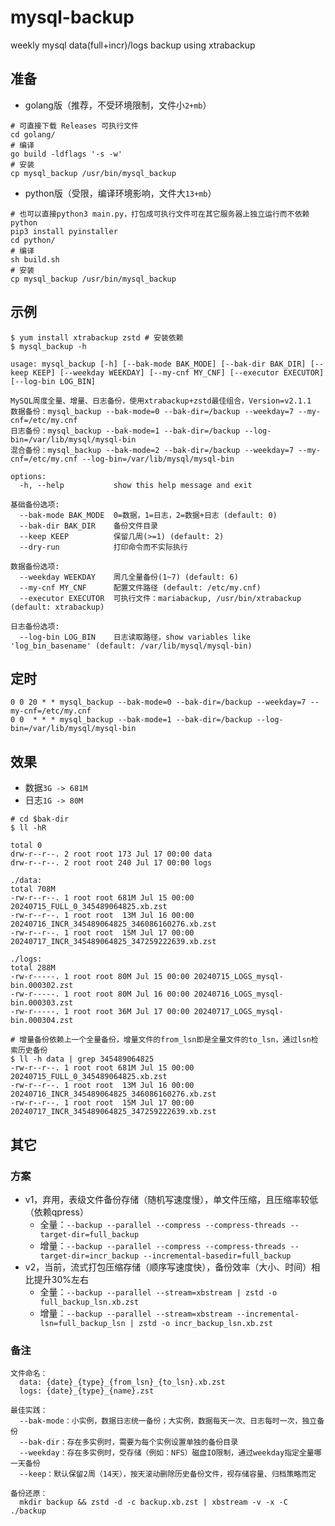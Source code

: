 # mysql-backup

weekly mysql data(full+incr)/logs backup using xtrabackup

## 准备

- golang版（推荐，不受环境限制，文件小`2+mb`）
```shell
# 可直接下载 Releases 可执行文件
cd golang/
# 编译
go build -ldflags '-s -w'
# 安装
cp mysql_backup /usr/bin/mysql_backup
```
- python版（受限，编译环境影响，文件大`13+mb`）
```shell
# 也可以直接python3 main.py，打包成可执行文件可在其它服务器上独立运行而不依赖python
pip3 install pyinstaller
cd python/
# 编译
sh build.sh
# 安装
cp mysql_backup /usr/bin/mysql_backup
```

## 示例

```shell
$ yum install xtrabackup zstd # 安装依赖
$ mysql_backup -h

usage: mysql_backup [-h] [--bak-mode BAK_MODE] [--bak-dir BAK_DIR] [--keep KEEP] [--weekday WEEKDAY] [--my-cnf MY_CNF] [--executor EXECUTOR] [--log-bin LOG_BIN]

MySQL周度全量、增量、日志备份，使用xtrabackup+zstd最佳组合，Version=v2.1.1
数据备份：mysql_backup --bak-mode=0 --bak-dir=/backup --weekday=7 --my-cnf=/etc/my.cnf
日志备份：mysql_backup --bak-mode=1 --bak-dir=/backup --log-bin=/var/lib/mysql/mysql-bin
混合备份：mysql_backup --bak-mode=2 --bak-dir=/backup --weekday=7 --my-cnf=/etc/my.cnf --log-bin=/var/lib/mysql/mysql-bin

options:
  -h, --help           show this help message and exit

基础备份选项:
  --bak-mode BAK_MODE  0=数据，1=日志，2=数据+日志 (default: 0)
  --bak-dir BAK_DIR    备份文件目录
  --keep KEEP          保留几周(>=1) (default: 2)
  --dry-run            打印命令而不实际执行  

数据备份选项:
  --weekday WEEKDAY    周几全量备份(1~7) (default: 6)
  --my-cnf MY_CNF      配置文件路径 (default: /etc/my.cnf)
  --executor EXECUTOR  可执行文件：mariabackup, /usr/bin/xtrabackup (default: xtrabackup)

日志备份选项:
  --log-bin LOG_BIN    日志读取路径，show variables like 'log_bin_basename' (default: /var/lib/mysql/mysql-bin)
```

## 定时

```crontab
0 0 20 * * mysql_backup --bak-mode=0 --bak-dir=/backup --weekday=7 --my-cnf=/etc/my.cnf
0 0  * * * mysql_backup --bak-mode=1 --bak-dir=/backup --log-bin=/var/lib/mysql/mysql-bin
```

## 效果

- 数据`3G -> 681M`
- 日志`1G -> 80M`

```shell
# cd $bak-dir
$ ll -hR

total 0
drw-r--r--. 2 root root 173 Jul 17 00:00 data
drw-r--r--. 2 root root 240 Jul 17 00:00 logs

./data:
total 708M
-rw-r--r--. 1 root root 681M Jul 15 00:00 20240715_FULL_0_345489064825.xb.zst
-rw-r--r--. 1 root root  13M Jul 16 00:00 20240716_INCR_345489064825_346086160276.xb.zst
-rw-r--r--. 1 root root  15M Jul 17 00:00 20240717_INCR_345489064825_347259222639.xb.zst

./logs:
total 288M
-rw-r-----. 1 root root 80M Jul 15 00:00 20240715_LOGS_mysql-bin.000302.zst
-rw-r-----. 1 root root 80M Jul 16 00:00 20240716_LOGS_mysql-bin.000303.zst
-rw-r-----. 1 root root 36M Jul 17 00:00 20240717_LOGS_mysql-bin.000304.zst

# 增量备份依赖上一个全量备份，增量文件的from_lsn即是全量文件的to_lsn，通过lsn检索历史备份
$ ll -h data | grep 345489064825
-rw-r--r--. 1 root root 681M Jul 15 00:00 20240715_FULL_0_345489064825.xb.zst
-rw-r--r--. 1 root root  13M Jul 16 00:00 20240716_INCR_345489064825_346086160276.xb.zst
-rw-r--r--. 1 root root  15M Jul 17 00:00 20240717_INCR_345489064825_347259222639.xb.zst
```

## 其它

### 方案

- v1，弃用，表级文件备份存储（随机写速度慢），单文件压缩，且压缩率较低（依赖qpress）
    - 全量：`--backup --parallel --compress --compress-threads --target-dir=full_backup`
    - 增量：`--backup --parallel --compress --compress-threads --target-dir=incr_backup --incremental-basedir=full_backup`
- v2，当前，流式打包压缩存储（顺序写速度快），备份效率（大小、时间）相比提升30%左右
    - 全量：`--backup --parallel --stream=xbstream | zstd -o full_backup_lsn.xb.zst`
    - 增量：`--backup --parallel --stream=xbstream --incremental-lsn=full_backup_lsn | zstd -o incr_backup_lsn.xb.zst`

### 备注

```
文件命名：
  data: {date}_{type}_{from_lsn}_{to_lsn}.xb.zst
  logs: {date}_{type}_{name}.zst

最佳实践：
  --bak-mode：小实例，数据日志统一备份；大实例，数据每天一次、日志每时一次，独立备份
  --bak-dir：存在多实例时，需要为每个实例设置单独的备份目录
  --weekday：存在多实例时，受存储（例如：NFS）磁盘IO限制，通过weekday指定全量哪一天备份
  --keep：默认保留2周（14天），按天滚动删除历史备份文件，视存储容量、归档策略而定

备份还原：
  mkdir backup && zstd -d -c backup.xb.zst | xbstream -v -x -C ./backup
```
